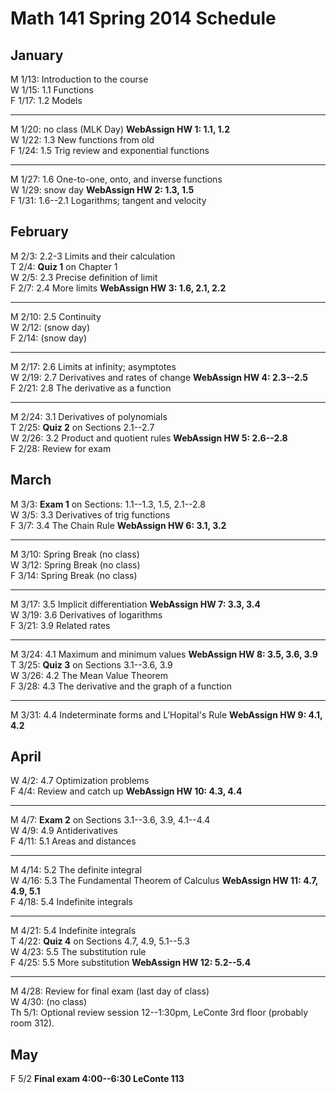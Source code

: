 # Math 141 Spring 2014 Schedule

## January

M 1/13: Introduction to the course  
W 1/15: 1.1 Functions  
F 1/17: 1.2 Models  

---------------------------------------------------------
M 1/20: no class (MLK Day)  **WebAssign HW 1: 1.1, 1.2**  
W 1/22: 1.3 New functions from old  
F 1/24: 1.5 Trig review and exponential functions  

----------------------------------------------------------
M 1/27: 1.6 One-to-one, onto, and inverse functions    
W 1/29: snow day   **WebAssign HW 2: 1.3, 1.5**  
F 1/31: 1.6--2.1 Logarithms; tangent and velocity  

## February

M 2/3: 2.2-3 Limits and their calculation    
T 2/4: **Quiz 1** on Chapter 1  
W 2/5: 2.3 Precise definition of limit  
F 2/7: 2.4 More limits   **WebAssign HW 3: 1.6, 2.1, 2.2**  

----------------------------------------------------------
M 2/10: 2.5 Continuity  
W 2/12: (snow day)  
F 2/14: (snow day)  

----------------------------------------------------------
M 2/17: 2.6 Limits at infinity; asymptotes   
W 2/19: 2.7 Derivatives and rates of change **WebAssign HW 4: 2.3--2.5**  
F 2/21: 2.8 The derivative as a function     


----------------------------------------------------------
M 2/24: 3.1 Derivatives of polynomials  
T 2/25: **Quiz 2** on Sections 2.1--2.7  
W 2/26: 3.2 Product and quotient rules  **WebAssign HW 5: 2.6--2.8**    
F 2/28: Review for exam  

## March          

M 3/3: **Exam 1** on Sections: 1.1--1.3, 1.5, 2.1--2.8  
W 3/5: 3.3 Derivatives of trig functions   
F 3/7: 3.4 The Chain Rule  **WebAssign HW 6: 3.1, 3.2**  

----------------------------------------------------------
M 3/10: Spring Break (no class)  
W 3/12: Spring Break (no class)  
F 3/14: Spring Break (no class)  

----------------------------------------------------------
M 3/17: 3.5 Implicit differentiation  **WebAssign HW 7: 3.3, 3.4**  
W 3/19: 3.6 Derivatives of logarithms   
F 3/21: 3.9 Related rates  

----------------------------------------------------------
M 3/24: 4.1 Maximum and minimum values  **WebAssign HW 8: 3.5, 3.6, 3.9**    
T 3/25: **Quiz 3** on Sections 3.1--3.6, 3.9  
W 3/26: 4.2 The Mean Value Theorem  
F 3/28: 4.3 The derivative and the graph of a function  

----------------------------------------------------------
M 3/31:  4.4 Indeterminate forms and L'Hopital's Rule **WebAssign HW 9: 4.1, 4.2**  

## April

W 4/2:  4.7 Optimization problems  
F 4/4:  Review and catch up    **WebAssign HW 10: 4.3, 4.4**  

------------------------------------------------------------
M 4/7:  **Exam 2** on Sections 3.1--3.6, 3.9, 4.1--4.4   
W 4/9:  4.9 Antiderivatives   
F 4/11: 5.1 Areas and distances     

------------------------------------------------------------
M 4/14: 5.2 The definite integral   
W 4/16: 5.3 The Fundamental Theorem of Calculus **WebAssign HW 11: 4.7, 4.9, 5.1**    
F 4/18: 5.4 Indefinite integrals    

------------------------------------------------------------
M 4/21: 5.4 Indefinite integrals    
T 4/22:  **Quiz 4** on Sections 4.7, 4.9, 5.1--5.3   
W 4/23: 5.5 The substitution rule  
F 4/25: 5.5 More substitution     **WebAssign HW 12: 5.2--5.4**  

------------------------------------------------------------
M 4/28: Review for final exam (last day of class)   
W 4/30: (no class)  
Th 5/1: Optional review session 12--1:30pm, LeConte 3rd floor (probably room 312).   

## May
F 5/2 **Final exam 4:00--6:30 LeConte 113**  

                                                                  
